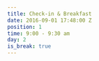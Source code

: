 ```yaml
---
title: Check-in & Breakfast
date: 2016-09-01 17:48:00 Z
position: 1
time: 9:00 - 9:30 am
day: 2
is_break: true
---
```


